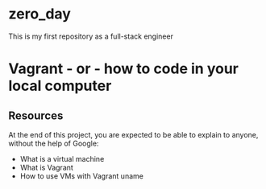 # zero_day
This is my first repository as a full-stack engineer
# Vagrant - or - how to code in your local computer

## Resources

At the end of this project, you are expected to be able to explain to anyone, without the help of Google:

* What is a virtual machine
* What is Vagrant
* How to use VMs with Vagrant
uname
